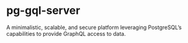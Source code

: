# pg-gql-server
A minimalistic, scalable, and secure platform leveraging PostgreSQL’s capabilities to provide GraphQL access to data.
